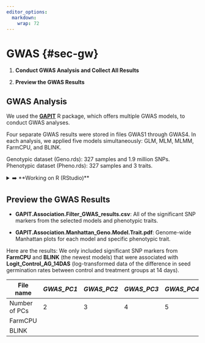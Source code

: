 ```yaml
---
editor_options: 
  markdown: 
    wrap: 72
---
```


# GWAS {#sec-gw}

1.  **Conduct GWAS Analysis and Collect All Results**

2.  **Preview the GWAS Results**

## **GWAS Analysis**

We used the [**GAPIT**](https://zzlab.net/GAPIT/gapit_help_document.pdf)
R package, which offers multiple GWAS models, to conduct GWAS analyses.

Four separate GWAS results were stored in files GWAS1 through GWAS4. In
each analysis, we applied five models simultaneously: GLM, MLM, MLMM,
FarmCPU, and BLINK.

<div class="rmdnote">
<p>Genotypic dataset (Geno.rds): 327 samples and 1.9 million SNPs.
Phenotypic dataset (Pheno.rds): 327 samples and 3 traits.</p>
</div>

<details>

<summary>➡️ **Working on R (RStudio)**</summary>

``` r
##### R CODES #####

# Set the working directory for initial setup
setwd("...change...")

# Load genotype and phenotype data
Geno = readRDS("Geno.rds")
Pheno = readRDS("Pheno.rds") 
# 4 traits: Control_AG_14DAS; Control_AG_7DAS; AG_14DAS; AG_7DAS

# Load the GAPIT library for GWAS analysis
library(GAPIT)

# Set the working directory for GWAS_PC2 analysis
setwd("...change.../GWAS_PC2")

# Perform GWAS analysis using different models and 2 principal components
GAPIT = GAPIT(
  Y = Pheno,
  G = Geno,
  model = c("GLM", "MLM", "MLMM", "FarmCPU", "Blink"),
  PCA.total = 2,
  Multiple_analysis = TRUE)

# Set the working directory for GWAS_PC3 analysis
setwd("...change.../GWAS_PC3")

# Perform GWAS analysis using different models and 3 principal components
GAPIT = GAPIT(
  Y = Pheno,
  G = Geno,
  model = c("GLM", "MLM", "MLMM", "FarmCPU", "Blink"),
  PCA.total = 3,
  Multiple_analysis = TRUE)

# Set the working directory for GWAS_PC4 analysis
setwd("...change.../GWAS_PC4")

# Perform GWAS analysis using different models and 4 principal components
GAPIT = GAPIT(
  Y = Pheno,
  G = Geno,
  model = c("GLM", "MLM", "MLMM", "FarmCPU", "Blink"),
  PCA.total = 4,
  Multiple_analysis = TRUE)

# Set the working directory for GWAS_PC5 analysis
setwd("...change.../GWAS_PC5")

# Perform GWAS analysis using different models and 5 principal components
GAPIT = GAPIT(
  Y = Pheno,
  G = Geno,
  model = c("GLM", "MLM", "MLMM", "FarmCPU", "Blink"),
  PCA.total = 5,
  Multiple_analysis = TRUE)
```

</details>

## **Preview the GWAS Results**

-   **GAPIT.Association.Filter_GWAS_results.csv**: All of the
    significant SNP markers from the selected models and phenotypic
    traits.

-   **GAPIT.Association.Manhattan_Geno.Model.Trait.pdf**: Genome-wide
    Manhattan plots for each model and specific phenotypic trait.

Here are the results: We only included significant SNP markers from
**FarmCPU** and **BLINK** (the newest models) that were associated with
**Logit_Control_AG_14DAS** (log-transformed data of the difference in
seed germination rates between control and treatment groups at 14 days).

| File name     | *GWAS_PC1* | *GWAS_PC2* | *GWAS_PC3* | *GWAS_PC4* |
|---------------|------------|------------|------------|------------|
| Number of PCs | 2          | 3          | 4          | 5          |
| FarmCPU       |            |            |            |            |
| BLINK         |            |            |            |            |
